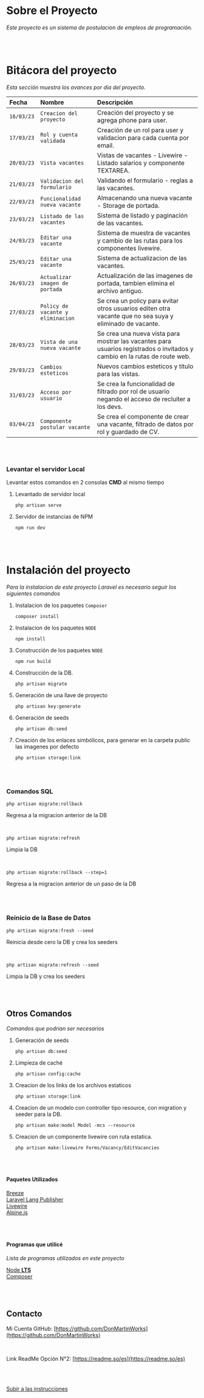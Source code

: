 <a name="readme-top"></a>

# Sobre el Proyecto

_Este proyecto es un sistema de postulacion de empleos de programación._

<br />
<br />

# Bitácora del proyecto

_Esta sección muestra los avances por dia del proyecto._

| Fecha      | Nombre                            | Descripción                                                                                                                |
| :--------- | :-------------------------------- | :------------------------------------------------------------------------------------------------------------------------- |
| `16/03/23` | `Creacion del proyecto`           | Creación del proyecto y se agrega phone para user.                                                                         |
| `17/03/23` | `Rol y cuenta validada`           | Creación de un rol para user y validacion para cada cuenta por email.                                                      |
| `20/03/23` | `Vista vacantes`                  | Vistas de vacantes - Livewire - Listado salarios y componente TEXTAREA.                                                    |
| `21/03/23` | `Validacion del formulario`       | Validando el formulario - reglas a las vacantes.                                                                           |
| `22/03/23` | `Funcionalidad nueva vacante`     | Almacenando una nueva vacante - Storage de portada.                                                                        |
| `23/03/23` | `Listado de las vacantes`         | Sistema de listado y paginación de las vacantes.                                                                           |
| `24/03/23` | `Editar una vacante`              | Sistema de muestra de vacantes y cambio de las rutas para los componentes livewire.                                        |
| `25/03/23` | `Editar una vacante`              | Sistema de actualizacion de las vacantes.                                                                                  |
| `26/03/23` | `Actualizar imagen de portada`    | Actualización de las imagenes de portada, tambien elimina el archivo antiguo.                                              |
| `27/03/23` | `Policy de vacante y eliminacion` | Se crea un policy para evitar otros usuarios editen otra vacante que no sea suya y eliminado de vacante.                   |
| `28/03/23` | `Vista de una nueva vacante`      | Se crea una nueva vista para mostrar las vacantes para usuarios registrados o invitados y cambio en la rutas de route web. |
| `29/03/23` | `Cambios esteticos`               | Nuevos cambios esteticos y titulo para las vistas.                                                                         |
| `31/03/23` | `Acceso por usuario`              | Se crea la funcionalidad de filtrado por rol de usuario negando el acceso de recluiter a los devs.                         |
| `03/04/23` | `Componente postular vacante`     | Se crea el componente de crear una vacante, filtrado de datos por rol y guardado de CV.                                    |

<br />
<br />

### Levantar el servidor Local

<p>Levantar estos comandos en 2 consolas <b>CMD</b> al mismo tiempo</p>

1. Levantado de servidor local

    ```
    php artisan serve
    ```

2. Servidor de instancias de NPM

    ```
    npm run dev
    ```

<br />
<br />

# Instalación del proyecto

_Para la instalacion de este proyecto Laravel es necesario seguir los siguientes comandos_

1. Instalacion de los paquetes `Composer`

    ```
    composer install
    ```

2. Instalacion de los paquetes `NODE`

    ```
    npm install
    ```

3. Construcción de los paquetes `NODE`

    ```
    npm run build
    ```

4. Construcción de la DB.

    ```
    php artisan migrate
    ```

5. Generación de una llave de proyecto

    ```
    php artisan key:generate
    ```

6. Generación de seeds

    ```
    php artisan db:seed
    ```

7. Creación de los enlaces simbólicos, para generar en la carpeta public las imagenes por defecto

    ```
    php artisan storage:link
    ```

<br />
<br />

### Comandos SQL

```
php artisan migrate:rollback
```

<p>Regresa a la migracion anterior de la DB</p>

<br />

```
php artisan migrate:refresh
```

<p>Limpia la DB</p>

<br />

```
php artisan migrate:rollback --step=1
```

<p>Regresa a la migracion anterior de un paso de la DB</p>

<br />
<br />

### Reinicio de la Base de Datos

```
php artisan migrate:fresh --seed
```

<p>Reinicia desde cero la DB y crea los seeders</p>

<br />

```
php artisan migrate:refresh --seed
```

<p>Limpia la DB y crea los seeders</p>

<br />
<br />

## Otros Comandos

_Comandos que podrian ser necesarios_

1. Generación de seeds

    ```
    php artisan db:seed
    ```

2. Limpieza de caché

    ```
    php artisan config:cache
    ```

3. Creacion de los links de los archivos estaticos

    ```
    php artisan storage:link
    ```

4. Creacion de un modelo con controller tipo resource, con migration y seeder para la DB.

    ```
    php artisan make:model Model -mcs --resource
    ```

5. Creacion de un componente livewire con ruta estatica.
    ```
    php artisan make:livewire Forms/Vacancy/EditVacancies
    ```

<br />
<br />

#### Paquetes Utilizados

<p align="left">
<a href="https://laravel.com/docs/9.x/starter-kits#laravel-breeze">Breeze</a>
<br />
<a href="https://laravel-lang.com/">Laravel Lang Publisher</a>
<br />
<a href="https://laravel-livewire.com/">Livewire</a>
<br />
<a href="https://alpinejs.dev/">Alpine.js</a>
</p>

<br />
<br />

#### Programas que utilicé

_Lista de programas utilizados en este proyecto_

<p align="left">
<a href="https://nodejs.org/">Node <b>LTS</b></a>
<br />
<a href="https://getcomposer.org/download/">Composer</a>
</p>

<br />
<br />

## Contacto

Mi Cuenta GitHub: [https://github.com/DonMartinWorks](https://github.com/DonMartinWorks)

<br />

Link ReadMe Opción N°2: [https://readme.so/es](https://readme.so/es)

<br />
<br />

<a href="#readme-top">Subir a las instrucciones</a>
